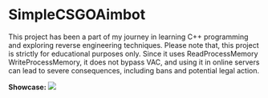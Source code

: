 # SimpleCSGOAimbot

This project has been a part of my journey in learning C++ programming and exploring reverse engineering techniques.  Please note that, this  project is strictly for educational purposes only. Since it uses ReadProcessMemory WriteProcessMemory, it does not bypass VAC, and using it in online servers can lead to severe consequences, including  bans and potential legal action. 

**Showcase:**
![](https://github.com/semercioglu1/SimpleCSGOAimbot/blob/main/SimpleCSGOAimbot/Test/test.gif)
